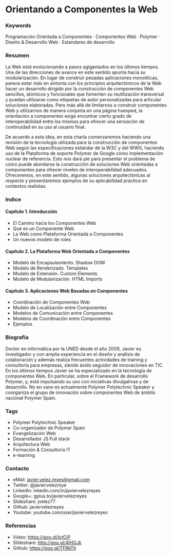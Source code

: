 Orientando a Componentes la Web
===============================

### Keywords

Programación Orientada a Componentes · Componentes Web · Polymer · Diseño & Desarrollo Web · Estandares de desarrollo

### Resumen

La Web está evolucionando a pasos agigantados en los últimos tiempos. Una de las direcciones de avance en este sentido apunta hacia su modularización. En lugar de construir pesadas aplicaciones monolíticas, parece estar más en sintonía con los principios arquitectónicos de la Web hacer un desarrollo dirigido por la construcción de componentes Web sencillos, atómicos y funcionales que fomenten su reutilización transversal y puedan utilizarse como etiquetas de autor personalizadas para articular soluciones elaboradas. Pero más allá de limitarnos a construir componentes Web y utilizarnos de manera conjunta en una página huesped, la orientación a componentes exige encontrar cierto grado de interoperabilidad entre los mismos para ofrecer una sensación de continuidad en su uso al usuario final.

De acuerdo a esta idea, en esta charla comenzaremos haciendo una revisión de la tecnología utilizada para la construcción de componentes Web según las especificaciones estándar de la W3C y del WWG, haciendo uso de la Plataforma de soporte Polymer de Google como implementación nuclear de referencia. Esto nos dará pie para presentar el problema de cómo puede abordarse la construcción de soluciones Web orientadas a componentes  para ofrecer niveles de interoperabilidad adecuados. Ofreceremos, en este sentido, algunas soluciones arquitectónicas al respecto y presentaremos ejemplos de su aplicabilidad práctica en contextos realistas. 
 
### Indice

#### Capítulo 1. Introducción
- El Camino hacia los Componentes Web
- Qué es un Componente Web
- La Web como Plataforma Orientada a Componentes
- Un nuevos modelo de roles

#### Capítulo 2. La Plataforma Web Orientada a Componentes
- Modelo de Encapsulamiento. Shadow DOM
- Modelo de Renderizado. Templates
- Modelo de Extensión. Custom Elements
- Modelo de Modularización. HTML Imports

#### Capítulo 3. Aplicaciones Web Basadas en Componentes
- Coordinación de Componentes Web
- Modelo de Localización entre Componentes
- Modelos de Comunicación entre Componentes
- Modelos de Coordinación entre Componentes
- Ejemplos

### Biografía

Doctor en informática por la UNED desde el año 2009, Javier es investigador y con amplia experiencia en el diseño y análisis de colaboración y además realiza frecuentes actividades de training y consultoría para empresas, siendo ávido seguidor de innovaciones en TIC. En los últimos tiempos Javier se ha especializado en la tecnología de componentes Web. En particular, sobre el Framework de desarrollo Polymer, y, está impulsando su uso con iniciativas divulgativas y de desarrollo. No en vano es actualmente Polymer Polytechnic Speaker y coorganiza el grupo de innovación sobre componentes Web de ámbito nacional Polymer Spain.

### Tags
- Polymer Polytechnic Speaker
- Co-organizador de Polymer Spain 
- Evangelización Web
- Desarrollador JS Full stack
- Arquitectura Web
- Formación & Consultoría IT
- e-learning


### Contacto

- eMail: javier.velez.reyes@gmail.com 
- Twitter: @javiervelezreye
- LinkedIn: inkedin.com/in/javiervelezreyes 
- Google+: gplus.to/javiervelezreyes 
- Slideshare: jvelez77
- Github: javiervelezreyes 
- Youtube: youtube.com/user/javiervelezreyes

### Referencias
- Video: https://goo.gl/lctCiP
- Slideshare: http://goo.gl/4IHGJk
- Github: https://goo.gl/TFRbTh